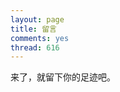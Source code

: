 ```yaml
---
layout: page
title: 留言
comments: yes
thread: 616
---
```



来了，就留下你的足迹吧。

<br />
<br />
<br />
<br />
<br />
<br />
<br />
<br />
<br />
